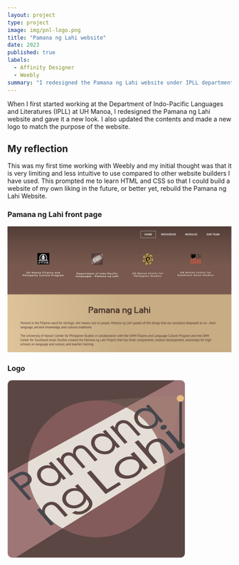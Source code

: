 ```yaml
---
layout: project
type: project
image: img/pnl-logo.png
title: "Pamana ng Lahi website"
date: 2023
published: true
labels:
  - Affinity Designer
  - Weebly
summary: "I redesigned the Pamana ng Lahi website under IPLL department and also created the new logo associated with it."
---
```


When I first started working at the Department of Indo-Pacific Languages and Literatures (IPLL) at UH Manoa, I redesigned the Pamana ng Lahi website and gave it a new look. I also updated the contents and made a new logo to match the purpose of the website. 
## My reflection
This was my first time working with Weebly and my initial thought was that it is very limiting and less intuitive to use compared to other website builders I have used. This prompted me to learn HTML and CSS so that I could build a website of my own liking in the future, or better yet, rebuild the Pamana ng Lahi Website.


### Pamana ng Lahi front page
<img width="800px" class = "img-fluid" src = "../img/project-photos/overview-of-pnl.png" alt = "Pamana ng Lahi front page">

### Logo

<img width="400px" class = "img-fluid" src = "../img/project-photos/pnl-logo.png" alt = "Pamana ng Lahi logo">



<!--You can learn more at the [UH Micromouse News Announcement](https://manoa.hawaii.edu/news/article.php?aId=2857). -->
